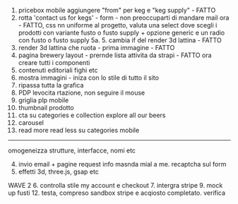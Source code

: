 1. pricebox mobile aggiungere "from" per keg e "keg supply" - FATTO
2. rotta 'contact us for kegs' - form - non preoccuparti di mandare mail ora - FATTO, css nn uniforme al progetto, valuta una select dove scegli i prodotti con variante fusto o fusto supply + opzione generic e un radio con fusto o fusto supply
5a. 5. cambia if del render 3d lattina - FATTO
8. render 3d lattina che ruota - prima immagine - FATTO
3. pagina brewery layout - prernde lista attivita da strapi - FATTO ora creare tutti i componenti
11. contenuti editoriali fighi etc
5. mostra immagini - iniza con lo stile di tutto il sito 
13. ripassa tutta la grafica 
14. PDP levocita rtazione, non seguire il mouse
15. griglia plp mobile
16. thumbnail prodotto
17. cta su categories e collection explore all our beers
18. carousel
19. read more read less su categories mobile 
-------------------------------

omogeneizza strutture, interfacce, nomi etc 



4. invio email + pagine request info masnda mial a me. recaptcha sul form
10. effetti 3d, three.js, gsap etc

WAVE 2 
6. controlla stile my account e checkout
7. intergra stripe
9. mock up fusti
12. testa, compreso sandbox stripe e acqiosto completato. verifica  